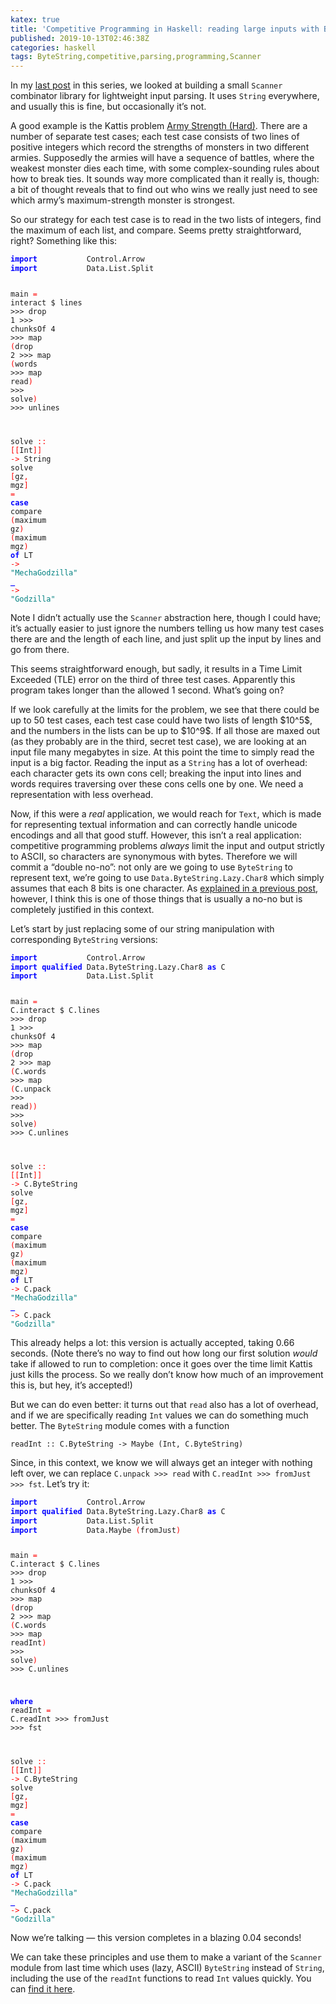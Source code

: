```yaml
---
katex: true
title: 'Competitive Programming in Haskell: reading large inputs with ByteString'
published: 2019-10-13T02:46:38Z
categories: haskell
tags: ByteString,competitive,parsing,programming,Scanner
---
```


<p>In my <a href="https://byorgey.wordpress.com/2019/05/22/competitive-programming-in-haskell-scanner/">last post</a> in this series, we looked at building a small <code>Scanner</code> combinator library for lightweight input parsing. It uses <code>String</code> everywhere, and usually this is fine, but occasionally it’s not.</p>
<p>A good example is the Kattis problem <a href="https://open.kattis.com/problems/armystrengthhard">Army Strength (Hard)</a>. There are a number of separate test cases; each test case consists of two lines of positive integers which record the strengths of monsters in two different armies. Supposedly the armies will have a sequence of battles, where the weakest monster dies each time, with some complex-sounding rules about how to break ties. It sounds way more complicated than it really is, though: a bit of thought reveals that to find out who wins we really just need to see which army’s maximum-strength monster is strongest.</p>
<p>So our strategy for each test case is to read in the two lists of integers, find the maximum of each list, and compare. Seems pretty straightforward, right? Something like this:</p>
<pre class="sourceCode haskell"><code class="sourceCode haskell"><span style="color:blue;font-weight:bold;">import</span>           <span>Control.Arrow</span>
<span style="color:blue;font-weight:bold;">import</span>           <span>Data.List.Split</span>

<span>main</span> <span style="color:red;">=</span> <span>interact</span> <span>$</span>
  <span>lines</span> <span>&gt;&gt;&gt;</span> <span>drop</span> <span class="hs-num">1</span> <span>&gt;&gt;&gt;</span> <span>chunksOf</span> <span class="hs-num">4</span> <span>&gt;&gt;&gt;</span>
  <span>map</span> <span style="color:red;">(</span><span>drop</span> <span class="hs-num">2</span> <span>&gt;&gt;&gt;</span> <span>map</span> <span style="color:red;">(</span><span>words</span> <span>&gt;&gt;&gt;</span> <span>map</span> <span>read</span><span style="color:red;">)</span> <span>&gt;&gt;&gt;</span> <span>solve</span><span style="color:red;">)</span> <span>&gt;&gt;&gt;</span>
  <span>unlines</span>

<span>solve</span> <span style="color:red;">::</span> <span style="color:red;">[</span><span style="color:red;">[</span><span>Int</span><span style="color:red;">]</span><span style="color:red;">]</span> <span style="color:red;">-&gt;</span> <span>String</span>
<span>solve</span> <span style="color:red;">[</span><span>gz</span><span style="color:red;">,</span> <span>mgz</span><span style="color:red;">]</span> <span style="color:red;">=</span> <span style="color:blue;font-weight:bold;">case</span> <span>compare</span> <span style="color:red;">(</span><span>maximum</span> <span>gz</span><span style="color:red;">)</span> <span style="color:red;">(</span><span>maximum</span> <span>mgz</span><span style="color:red;">)</span> <span style="color:blue;font-weight:bold;">of</span>
  <span>LT</span> <span style="color:red;">-&gt;</span> <span style="color:teal;">"MechaGodzilla"</span>
  <span style="color:blue;font-weight:bold;">_</span>  <span style="color:red;">-&gt;</span> <span style="color:teal;">"Godzilla"</span></code></pre>
<p>Note I didn’t actually use the <code>Scanner</code> abstraction here, though I could have; it’s actually easier to just ignore the numbers telling us how many test cases there are and the length of each line, and just split up the input by lines and go from there.</p>
<p>This seems straightforward enough, but sadly, it results in a Time Limit Exceeded (TLE) error on the third of three test cases. Apparently this program takes longer than the allowed 1 second. What’s going on?</p>
<p>If we look carefully at the limits for the problem, we see that there could be up to 50 test cases, each test case could have two lists of length $10^5$, and the numbers in the lists can be up to $10^9$. If all those are maxed out (as they probably are in the third, secret test case), we are looking at an input file many megabytes in size. At this point the time to simply read the input is a big factor. Reading the input as a <code>String</code> has a lot of overhead: each character gets its own cons cell; breaking the input into lines and words requires traversing over these cons cells one by one. We need a representation with less overhead.</p>
<p>Now, if this were a <em>real</em> application, we would reach for <code>Text</code>, which is made for representing textual information and can correctly handle unicode encodings and all that good stuff. However, this isn’t a real application: competitive programming problems <em>always</em> limit the input and output strictly to ASCII, so characters are synonymous with bytes. Therefore we will commit a “double no-no”: not only are we going to use <code>ByteString</code> to represent text, we’re going to use <code>Data.ByteString.Lazy.Char8</code> which simply assumes that each 8 bits is one character. As <a href="https://byorgey.wordpress.com/2019/04/30/code-style-and-moral-absolutes/">explained in a previous post</a>, however, I think this is one of those things that is usually a no-no but is completely justified in this context.</p>
<p>Let’s start by just replacing some of our string manipulation with corresponding <code>ByteString</code> versions:</p>
<pre class="sourceCode haskell"><code class="sourceCode haskell"><span style="color:blue;font-weight:bold;">import</span>           <span>Control.Arrow</span>
<span style="color:blue;font-weight:bold;">import</span> <span style="color:blue;font-weight:bold;">qualified</span> <span>Data.ByteString.Lazy.Char8</span> <span style="color:blue;font-weight:bold;">as</span> <span>C</span>
<span style="color:blue;font-weight:bold;">import</span>           <span>Data.List.Split</span>

<span>main</span> <span style="color:red;">=</span> <span>C.interact</span> <span>$</span>
  <span>C.lines</span> <span>&gt;&gt;&gt;</span> <span>drop</span> <span class="hs-num">1</span> <span>&gt;&gt;&gt;</span> <span>chunksOf</span> <span class="hs-num">4</span> <span>&gt;&gt;&gt;</span>
  <span>map</span> <span style="color:red;">(</span><span>drop</span> <span class="hs-num">2</span> <span>&gt;&gt;&gt;</span> <span>map</span> <span style="color:red;">(</span><span>C.words</span> <span>&gt;&gt;&gt;</span> <span>map</span> <span style="color:red;">(</span><span>C.unpack</span> <span>&gt;&gt;&gt;</span> <span>read</span><span style="color:red;">)</span><span style="color:red;">)</span> <span>&gt;&gt;&gt;</span> <span>solve</span><span style="color:red;">)</span> <span>&gt;&gt;&gt;</span>
  <span>C.unlines</span>

<span>solve</span> <span style="color:red;">::</span> <span style="color:red;">[</span><span style="color:red;">[</span><span>Int</span><span style="color:red;">]</span><span style="color:red;">]</span> <span style="color:red;">-&gt;</span> <span>C.ByteString</span>
<span>solve</span> <span style="color:red;">[</span><span>gz</span><span style="color:red;">,</span> <span>mgz</span><span style="color:red;">]</span> <span style="color:red;">=</span> <span style="color:blue;font-weight:bold;">case</span> <span>compare</span> <span style="color:red;">(</span><span>maximum</span> <span>gz</span><span style="color:red;">)</span> <span style="color:red;">(</span><span>maximum</span> <span>mgz</span><span style="color:red;">)</span> <span style="color:blue;font-weight:bold;">of</span>
  <span>LT</span> <span style="color:red;">-&gt;</span> <span>C.pack</span> <span style="color:teal;">"MechaGodzilla"</span>
  <span style="color:blue;font-weight:bold;">_</span>  <span style="color:red;">-&gt;</span> <span>C.pack</span> <span style="color:teal;">"Godzilla"</span></code></pre>
<p>This already helps a lot: this version is actually accepted, taking 0.66 seconds. (Note there’s no way to find out how long our first solution <em>would</em> take if allowed to run to completion: once it goes over the time limit Kattis just kills the process. So we really don’t know how much of an improvement this is, but hey, it’s accepted!)</p>
<p>But we can do even better: it turns out that <code>read</code> also has a lot of overhead, and if we are specifically reading <code>Int</code> values we can do something much better. The <code>ByteString</code> module comes with a function</p>
<p><code>readInt :: C.ByteString -&gt; Maybe (Int, C.ByteString)</code></p>
<p>Since, in this context, we know we will always get an integer with nothing left over, we can replace <code>C.unpack &gt;&gt;&gt; read</code> with <code>C.readInt &gt;&gt;&gt; fromJust &gt;&gt;&gt; fst</code>. Let’s try it:</p>
<pre class="sourceCode haskell"><code class="sourceCode haskell"><span style="color:blue;font-weight:bold;">import</span>           <span>Control.Arrow</span>
<span style="color:blue;font-weight:bold;">import</span> <span style="color:blue;font-weight:bold;">qualified</span> <span>Data.ByteString.Lazy.Char8</span> <span style="color:blue;font-weight:bold;">as</span> <span>C</span>
<span style="color:blue;font-weight:bold;">import</span>           <span>Data.List.Split</span>
<span style="color:blue;font-weight:bold;">import</span>           <span>Data.Maybe</span> <span style="color:red;">(</span><span>fromJust</span><span style="color:red;">)</span>

<span>main</span> <span style="color:red;">=</span> <span>C.interact</span> <span>$</span>
  <span>C.lines</span> <span>&gt;&gt;&gt;</span> <span>drop</span> <span class="hs-num">1</span> <span>&gt;&gt;&gt;</span> <span>chunksOf</span> <span class="hs-num">4</span> <span>&gt;&gt;&gt;</span>
  <span>map</span> <span style="color:red;">(</span><span>drop</span> <span class="hs-num">2</span> <span>&gt;&gt;&gt;</span> <span>map</span> <span style="color:red;">(</span><span>C.words</span> <span>&gt;&gt;&gt;</span> <span>map</span> <span>readInt</span><span style="color:red;">)</span> <span>&gt;&gt;&gt;</span> <span>solve</span><span style="color:red;">)</span> <span>&gt;&gt;&gt;</span>
  <span>C.unlines</span>

  <span style="color:blue;font-weight:bold;">where</span>
    <span>readInt</span> <span style="color:red;">=</span> <span>C.readInt</span> <span>&gt;&gt;&gt;</span> <span>fromJust</span> <span>&gt;&gt;&gt;</span> <span>fst</span>

<span>solve</span> <span style="color:red;">::</span> <span style="color:red;">[</span><span style="color:red;">[</span><span>Int</span><span style="color:red;">]</span><span style="color:red;">]</span> <span style="color:red;">-&gt;</span> <span>C.ByteString</span>
<span>solve</span> <span style="color:red;">[</span><span>gz</span><span style="color:red;">,</span> <span>mgz</span><span style="color:red;">]</span> <span style="color:red;">=</span> <span style="color:blue;font-weight:bold;">case</span> <span>compare</span> <span style="color:red;">(</span><span>maximum</span> <span>gz</span><span style="color:red;">)</span> <span style="color:red;">(</span><span>maximum</span> <span>mgz</span><span style="color:red;">)</span> <span style="color:blue;font-weight:bold;">of</span>
  <span>LT</span> <span style="color:red;">-&gt;</span> <span>C.pack</span> <span style="color:teal;">"MechaGodzilla"</span>
  <span style="color:blue;font-weight:bold;">_</span>  <span style="color:red;">-&gt;</span> <span>C.pack</span> <span style="color:teal;">"Godzilla"</span></code></pre>
<p>Now we’re talking — this version completes in a blazing 0.04 seconds!</p>
<p>We can take these principles and use them to make a variant of the <code>Scanner</code> module from last time which uses (lazy, ASCII) <code>ByteString</code> instead of <code>String</code>, including the use of the <code>readInt</code> functions to read <code>Int</code> values quickly. You can <a href="https://github.com/byorgey/comprog-hs/blob/master/ScannerBS.hs">find it here</a>.</p>

